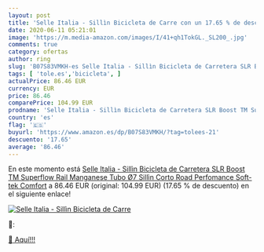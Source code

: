 ```yaml
---
layout: post
title: 'Selle Italia - Sillìn Bicicleta de Carre con un 17.65 % de descuento'
date: 2020-06-11 05:21:01
image: 'https://m.media-amazon.com/images/I/41+qh1TokGL._SL200_.jpg'
comments: true
category: ofertas
author: ring
slug: 'B07S83VMKH-es Selle Italia - Sillìn Bicicleta de Carretera SLR Boost TM...'
tags: [ 'tole.es','bicicleta', ]
actualPrice: 86.46 EUR
currency: EUR
price: 86.46
comparePrice: 104.99 EUR
prodname: 'Selle Italia - Sillìn Bicicleta de Carretera SLR Boost TM Superflow  Rail Manganese Tubo Ø7  Sillìn Corto Road Perfomance Soft-tek  Comfort'
country: 'es'
flag: '🇪🇸'
buyurl: 'https://www.amazon.es/dp/B07S83VMKH/?tag=tolees-21'
descuento: '17.65'
average: '86.46'
---
```


En este momento está [Selle Italia - Sillìn Bicicleta de Carretera SLR Boost TM Superflow  Rail Manganese Tubo Ø7  Sillìn Corto Road Perfomance Soft-tek  Comfort](https://www.amazon.es/dp/B07S83VMKH/?tag=tolees-21) a 86.46 EUR (original: 104.99 EUR) (17.65 %  de descuento) en el siguiente enlace!

[![Selle Italia - Sillìn Bicicleta de Carre](https://m.media-amazon.com/images/I/41+qh1TokGL._SL200_.jpg)](https://www.amazon.es/dp/B07S83VMKH/?tag=tolees-21)

🔎:


[🛒 Aquí!!!](https://www.amazon.es/dp/B07S83VMKH/?tag=tolees-21)
